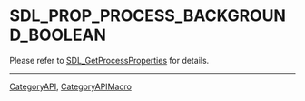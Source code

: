 # SDL_PROP_PROCESS_BACKGROUND_BOOLEAN

Please refer to [SDL_GetProcessProperties](SDL_GetProcessProperties) for details.

----
[CategoryAPI](CategoryAPI), [CategoryAPIMacro](CategoryAPIMacro)

